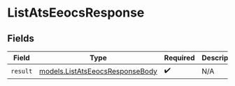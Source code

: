 # ListAtsEeocsResponse


## Fields

| Field                                                                    | Type                                                                     | Required                                                                 | Description                                                              |
| ------------------------------------------------------------------------ | ------------------------------------------------------------------------ | ------------------------------------------------------------------------ | ------------------------------------------------------------------------ |
| `result`                                                                 | [models.ListAtsEeocsResponseBody](../models/listatseeocsresponsebody.md) | :heavy_check_mark:                                                       | N/A                                                                      |